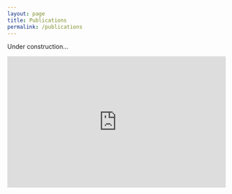 ```yaml
---
layout: page
title: Publications
permalink: /publications
---
```


Under construction...

<embed src="https://ui.adsabs.harvard.edu/public-libraries/ICkn29JGQsOW0tpf9rYlIA" style="width:500px; height: 300px;">